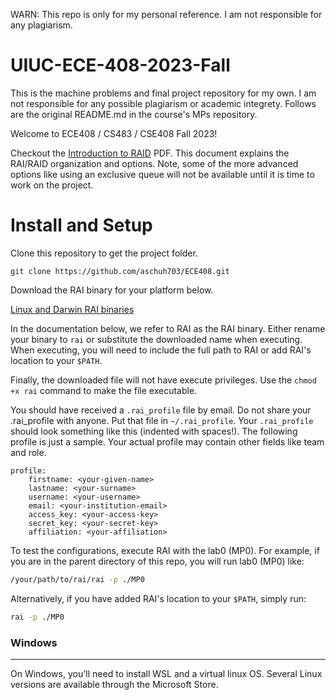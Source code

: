 WARN: This repo is only for my personal reference. I am not responsible for any plagiarism.

# UIUC-ECE-408-2023-Fall
This is the machine problems and final project repository for my own. I am not responsible for any possible plagiarism or academic integrety. Follows are the original README.md in the course's MPs repository.

Welcome to ECE408 / CS483 / CSE408 Fall 2023!

Checkout the [Introduction to RAID](https://drive.google.com/file/d/1t6-uPgbCxi5zx0FKKG15nanXt7NX8zCP/view?usp=sharing) PDF. This document explains the RAI/RAID organization and options. Note, some of the more advanced options like using an exclusive queue will not be available until it is time to work on the project.

# Install and Setup

Clone this repository to get the project folder.

    git clone https://github.com/aschuh703/ECE408.git


Download the RAI binary for your platform below.

[Linux and Darwin RAI binaries](https://drive.google.com/drive/folders/1Pp84x3So9OEHUwRHQVZcRP441wRsO-UV)

In the documentation below, we refer to RAI as the RAI binary. Either rename your binary to `rai` or substitute the downloaded name when executing. When executing, you will need to include the full path to RAI or add RAI's location to your `$PATH`.

Finally, the downloaded file will not have execute privileges. Use the `chmod +x rai` command to make the file executable.

You should have received a `.rai_profile` file by email. Do not share your .rai_profile with anyone. 
Put that file in `~/.rai_profile`.
Your `.rai_profile` should look something like this (indented with spaces!). The following profile is just a sample. Your actual profile may contain other fields like team and role.

    profile:
        firstname: <your-given-name>
        lastname: <your-surname>
        username: <your-username>
        email: <your-institution-email>
        access_key: <your-access-key>
        secret_key: <your-secret-key>
        affiliation: <your-affiliation>

To test the configurations, execute RAI with the lab0 (MP0). For example, if you are in the parent directory of this repo, you will run lab0 (MP0) like:

```bash
/your/path/to/rai/rai -p ./MP0
```
Alternatively, if you have added RAI's location to your `$PATH`, simply run:
```bash
rai -p ./MP0
```

### Windows

****
On Windows, you'll need to install WSL and a virtual linux OS. Several Linux versions are available
through the Microsoft Store.
